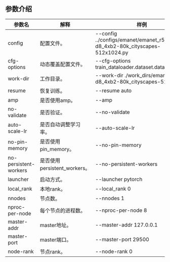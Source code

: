 
## 参数介绍

参数名 | 解释 | 样例
-----------------|-----------------|-----------------
config | 配置文件。 | --config  ../configs/emanet/emanet_r50-d8_4xb2-80k_cityscapes-512x1024.py
cfg-options | 动态覆盖配置文件。 | --cfg-options train_dataloader.dataset.data_root=xxx
work-dir | 工作目录。 | --work-dir ./work_dirs/emanet_r50-d8_4xb2-80k_cityscapes-512x1024
resume | 恢复训练。 | --resume auto
amp | 是否使用amp。 | --amp
no-validate | 是否验证。 | --no-validate
auto-scale-lr | 是否自动调整学习率。 | --auto-scale-lr
no-pin-memory | 是否使用pin_memory。 | --no-pin-memory
no-persistent-workers | 是否使用persistent_workers。 | --no-persistent-workers
launcher | 启动方式。 | --launcher pytorch
local_rank | 本地rank。 | --local_rank 0
nnodes | 节点数。 | --nnodes 1
nproc-per-node | 每个节点的进程数。 | --nproc-per-node 8
master-addr | master地址。 | --master-addr 127.0.0.1
master-port | master端口。 | --master-port 29500
node-rank | 节点rank。 | --node-rank 0